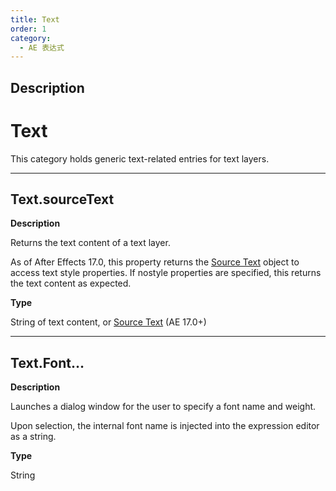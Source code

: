 ```yaml
---
title: Text
order: 1
category:
  - AE 表达式
---
```


## Description

# Text

This category holds generic text-related entries for text layers.

---

## Text.sourceText

**Description**

Returns the text content of a text layer.

As of After Effects 17.0, this property returns the [Source Text](text-sourcetext.html#sourcetext) object to access text style properties. If nostyle properties are specified, this returns the text content as expected.

**Type**

String of text content, or [Source Text](text-sourcetext.html#sourcetext) (AE
17.0+)

---

## Text.Font…

**Description**

Launches a dialog window for the user to specify a font name and weight.

Upon selection, the internal font name is injected into the expression editor
as a string.

**Type**

String
